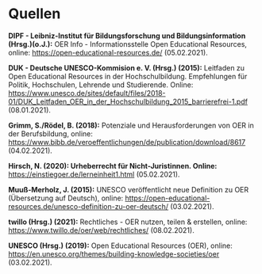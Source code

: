 # Quellen

	
<b>DIPF - Leibniz-Institut für Bildungsforschung und Bildungsinformation (Hrsg.)(o.J.):</b> OER Info - Informationsstelle Open Educational Resources, online: <a aria-label="Link zur Quelle" href="https://open-educational-resources.de/" tagret="_blank">https://open-educational-resources.de/</a> (05.02.2021).

<b>DUK - Deutsche UNESCO-Kommision e. V. (Hrsg.) (2015):</b> Leitfaden zu Open Educational Resources in der Hochschulbildung. Empfehlungen für Politik, Hochschulen, Lehrende und Studierende. Online: <a aria-label="Link zur Quelle" href="https://www.unesco.de/sites/default/files/2018-01/DUK_Leitfaden_OER_in_der_Hochschulbildung_2015_barrierefrei-1.pdf" target="_blank">https://www.unesco.de/sites/default/files/2018-01/DUK_Leitfaden_OER_in_der_Hochschulbildung_2015_barrierefrei-1.pdf</a> (08.01.2021).

<b>Grimm, S./Rödel, B. (2018):</b> Potenziale und Herausforderungen von OER in der Berufsbildung, online: <a aria-label="Link zur Quelle" href="https://www.bibb.de/veroeffentlichungen/de/publication/download/8617" target="_blank">https://www.bibb.de/veroeffentlichungen/de/publication/download/8617</a> (04.02.2021).

<b>Hirsch, N. (2020): Urheberrecht für Nicht-Juristinnen. Online:</b> <a aria-label="Link zur Quelle" href="https://einstiegoer.de/lerneinheit1.html" target="_blank">https://einstiegoer.de/lerneinheit1.html</a> (05.02.2021).

<b>Muuß-Merholz, J. (2015):</b> UNESCO veröffentlicht neue Definition zu OER (Übersetzung auf Deutsch), online: <a aria-label="Link zur Quelle" href="https://open-educational-resources.de/unesco-definition-zu-oer-deutsch/" target="_blank">https://open-educational-resources.de/unesco-definition-zu-oer-deutsch/</a> (03.02.2021).

<b>twillo (Hrsg.) (2021):</b> Rechtliches - OER nutzen, teilen & erstellen, online: <a aria-label="Link zur Quelle" href="https://www.twillo.de/oer/web/rechtliches/" target="_blank">https://www.twillo.de/oer/web/rechtliches/</a> (08.02.2021).

<b>UNESCO (Hrsg.) (2019):</b> Open Educational Resources (OER), online: <a aria-label="Link zur Quelle" href="https://en.unesco.org/themes/building-knowledge-societies/oer" target="_blank">https://en.unesco.org/themes/building-knowledge-societies/oer</a> (03.02.2021).
